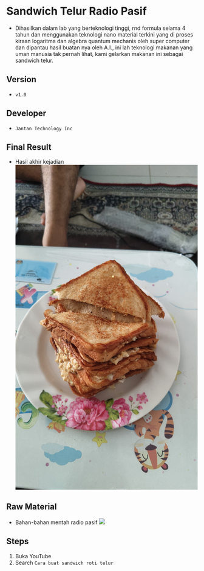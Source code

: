 # Sandwich Telur Radio Pasif
-   Dihasilkan dalam lab yang berteknologi tinggi, rnd formula selama 4 tahun dan menggunakan teknologi nano material terkini yang di proses kiraan logaritma dan algebra quantum mechanis oleh super computer dan dipantau hasil buatan nya oleh A.I., ini lah teknologi makanan yang uman manusia tak pernah lihat, kami gelarkan makanan ini sebagai sandwich telur.

## Version
- ```v1.0```

## Developer
- ```Jantan Technology Inc```

## Final Result
- Hasil akhir kejadian
![](./IMG-20250511-WA0000.jpeg)

## Raw Material
- Bahan-bahan mentah radio pasif
![](./IMG_20250511_120757739.jpg)

## Steps
1) Buka YouTube
2) Search ```Cara buat sandwich roti telur```